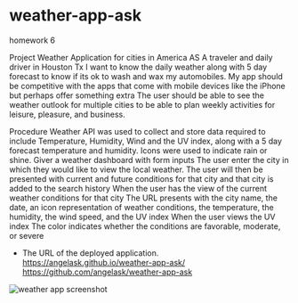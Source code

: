 # weather-app-ask
homework 6

Project
Weather Application for cities in America
AS A traveler and daily driver in Houston Tx I want to know the daily weather along with 5 day forecast to know if its ok to wash and wax my automobiles.  My app should be competitive with the apps that come with mobile devices like the iPhone but perhaps offer something extra
The user should be able to see the weather outlook for multiple cities to be able to plan weekly activities for leisure, pleasure, and business.

Procedure
Weather API was used to collect and store data required to include Temperature, Humidity, Wind and the UV index, along with a 5 day forecast temperature and humidity. Icons were used to indicate rain or shine.
Giver a weather dashboard with form inputs
The user enter the city in which they would like to view the local weather.
The user will then be presented with current and future conditions for that city and that city is added to the search history
When the user has the view of the current weather conditions for that city
The URL presents with the city name, the date, an icon representation of weather conditions, the temperature, the humidity, the wind speed, and the UV index
When the user views the UV index
The color indicates whether the conditions are favorable, moderate, or severe

* The URL of the deployed application.
https://angelask.github.io/weather-app-ask/
https://github.com/angelask/weather-app-ask

<img scr="weatherapp.png" alt="weather app screenshot">
